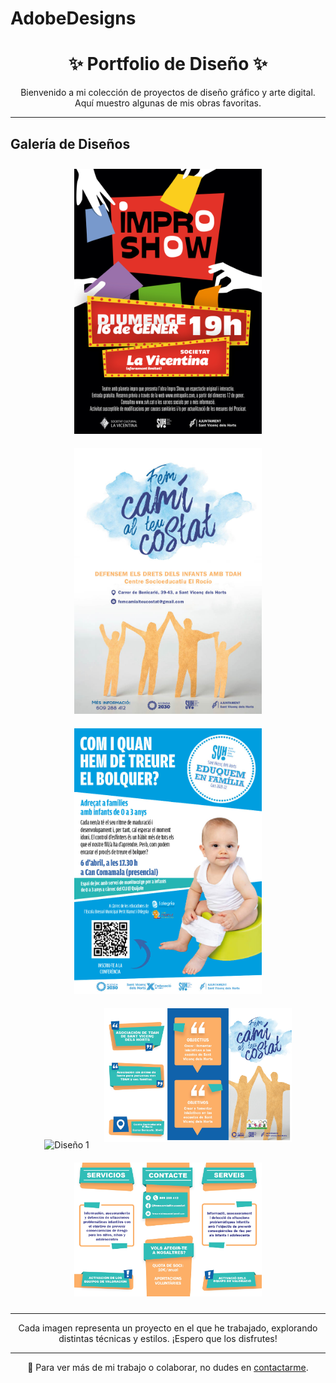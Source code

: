 # AdobeDesigns

<h1 align="center">✨ Portfolio de Diseño ✨</h1>

<p align="center">
  Bienvenido a mi colección de proyectos de diseño gráfico y arte digital. Aquí muestro algunas de mis obras favoritas.
</p>

---

## Galería de Diseños

<div align="center">
  <img src="https://github.com/JoelCosp/JoelCosp/raw/main/images/cartellImproShow.jpg" alt="Diseño 1" width="300px" style="margin: 10px;">
  <img src="https://github.com/JoelCosp/JoelCosp/raw/main/images/cartellFemCamiAlTeuCostat.jpg" alt="Diseño 1" width="300px" style="margin: 10px;">
  <img src="https://github.com/JoelCosp/JoelCosp/raw/main/images/cartellControlEsfinters.jpg" alt="Diseño 1" width="300px" style="margin: 10px;">
</div>
<div align="center">
  <img src="https://github.com/JoelCosp/JoelCosp/raw/main/images/rollUpFemCamiAlTeuCostat.jpg" alt="Diseño 1" width="300px" style="margin: 10px;">
  <img src="https://github.com/JoelCosp/JoelCosp/raw/main/images/tripticFemCamiAlTeuCostat1.jpg" alt="Diseño 1" width="300px" style="margin: 10px;">
  <img src="https://github.com/JoelCosp/JoelCosp/raw/main/images/tripticFemCamiAlTeuCostat2.jpg" alt="Diseño 1" width="300px" style="margin: 10px;">
</div>

---

<p align="center">
  Cada imagen representa un proyecto en el que he trabajado, explorando distintas técnicas y estilos. ¡Espero que los disfrutes!
</p>

---

<p align="center">
  📌 Para ver más de mi trabajo o colaborar, no dudes en <a href="mailto:joelc456789@gmail.com">contactarme</a>.
</p>
